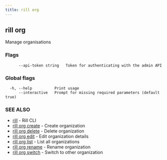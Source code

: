 ```yaml
---
title: rill org
---
```

## rill org

Manage organisations

### Flags

```
      --api-token string   Token for authenticating with the admin API
```

### Global flags

```
  -h, --help          Print usage
      --interactive   Prompt for missing required parameters (default true)
```

### SEE ALSO

* [rill](../cli.md)	 - Rill CLI
* [rill org create](create.md)	 - Create organization
* [rill org delete](delete.md)	 - Delete organization
* [rill org edit](edit.md)	 - Edit organization details
* [rill org list](list.md)	 - List all organizations
* [rill org rename](rename.md)	 - Rename organization
* [rill org switch](switch.md)	 - Switch to other organization

